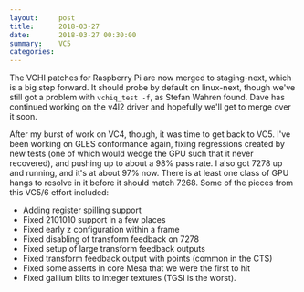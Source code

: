 ```yaml
---
layout:     post
title:      2018-03-27
date:       2018-03-27 00:30:00
summary:    VC5
categories: 
---
```


The VCHI patches for Raspberry Pi are now merged to staging-next,
which is a big step forward.  It should probe by default on
linux-next, though we've still got a problem with `vchiq_test -f`, as
Stefan Wahren found.  Dave has continued working on the v4l2 driver
and hopefully we'll get to merge over it soon.

After my burst of work on VC4, though, it was time to get back to VC5.
I've been working on GLES conformance again, fixing regressions
created by new tests (one of which would wedge the GPU such that it
never recovered), and pushing up to about a 98% pass rate.  I also got
7278 up and running, and it's at about 97% now.  There is at least one
class of GPU hangs to resolve in it before it should match 7268.  Some
of the pieces from this VC5/6 effort included:

- Adding register spilling support
- Fixed 2101010 support in a few places
- Fixed early z configuration within a frame
- Fixed disabling of transform feedback on 7278
- Fixed setup of large transform feedback outputs
- Fixed transform feedback output with points (common in the CTS)
- Fixed some asserts in core Mesa that we were the first to hit
- Fixed gallium blits to integer textures (TGSI is the worst).
